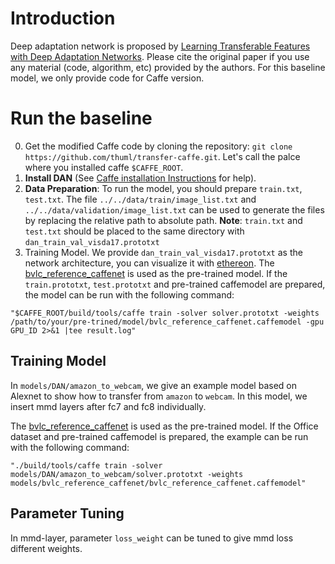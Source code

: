 # Introduction
Deep adaptation network is proposed by [Learning Transferable Features with Deep Adaptation Networks](https://arxiv.org/pdf/1502.02791.pdf). Please cite the original paper if you use any material (code, algorithm, etc) provided by the authors. For this baseline model, we only provide code for Caffe version.

# Run the baseline

0. Get the modified Caffe code by cloning the repository: `git clone https://github.com/thuml/transfer-caffe.git`. Let's call the palce where you installed caffe `$CAFFE_ROOT`.
1. **Install DAN** (See [Caffe installation Instructions](http://caffe.berkeleyvision.org/installation.html) for help).
2. **Data Preparation**: To run the model, you should prepare `train.txt`, `test.txt`. The file `../../data/train/image_list.txt` and `../../data/validation/image_list.txt` can be used to generate the files by replacing the relative path to absolute path. **Note**: `train.txt` and `test.txt` should be placed to the same directory with `dan_train_val_visda17.prototxt`
3. Training Model. We provide `dan_train_val_visda17.prototxt` as the network architecture, you can visualize it with [ethereon](http://ethereon.github.io/netscope/quickstart.html). The [bvlc\_reference\_caffenet](http://dl.caffe.berkeleyvision.org/bvlc_reference_caffenet.caffemodel) is used as the pre-trained model. If the `train.prototxt`, `test.prototxt` and pre-trained caffemodel are prepared, the model can be run with the following command:

```
"$CAFFE_ROOT/build/tools/caffe train -solver solver.prototxt -weights /path/to/your/pre-trined/model/bvlc_reference_caffenet.caffemodel -gpu GPU_ID 2>&1 |tee result.log"
```

Training Model
---------------

In `models/DAN/amazon_to_webcam`, we give an example model based on Alexnet to show how to transfer from `amazon` to `webcam`. In this model, we insert mmd layers after fc7 and fc8 individually.

The [bvlc\_reference\_caffenet](http://dl.caffe.berkeleyvision.org/bvlc_reference_caffenet.caffemodel) is used as the pre-trained model. If the Office dataset and pre-trained caffemodel is prepared, the example can be run with the following command:
```
"./build/tools/caffe train -solver models/DAN/amazon_to_webcam/solver.prototxt -weights models/bvlc_reference_caffenet/bvlc_reference_caffenet.caffemodel"
```

Parameter Tuning
---------------
In mmd-layer, parameter `loss_weight` can be tuned to give mmd loss different weights.

